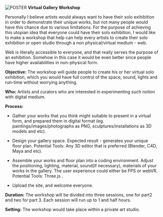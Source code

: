 ![POSTER](http://panthermodern.org/images/overview-1-16.png)
**Virtual Gallery Workshop**

Personally I believe artists would always want to have their solo exihibition in order to demonstrate their unique works, but not many people would have this chance due to various limitations. For the purpose of achieving this utopian idea that everyone could have their solo exhibition, I would like to make a workshop that help can help every artists to create their solo exhibition or open studio through a non physical/virtual medium - web.

Web is literally accessible to everyone, and that really serves the purpose of an exhibition. Somehow in this case it would be even better since people have higher availabilities in non-physical form.

**Objective:** The workshop will guide people to create his or her virtual solo exhibition, which you would have full control of the space, sound, lights and run-time without worrying anything.

**Who:** Artists and curators who are interested in experimenting such notion with digital medium.

**Process:**
- Gather your works that you think might suitable to present in a virtual form, and prepared them in digital format (eg. paintings/images/photographs as PNG, sculptures/installations as 3D models and etc).

- Design your gallery space. Expected result - generates your unique floor plan.
Potential Tools: Any 3D editor that is preferred (Blender, C4D, Maya and etc).

- Assemble your works and floor plan into a coding environment. Adjust the positioning, lighting, material, sound(if necessary), materials of your works in the gallery. The user experience could either be FPS or webVR.
Potential Tools: Three.js .

- Upload the site, and welcome everyone.

**Duration:** The workshop will be divided into three sessions, one for part2 and two for part 3. Each session will run up to 1 and half hours.

**Setting:** The workshop would take place within a private art studio.
